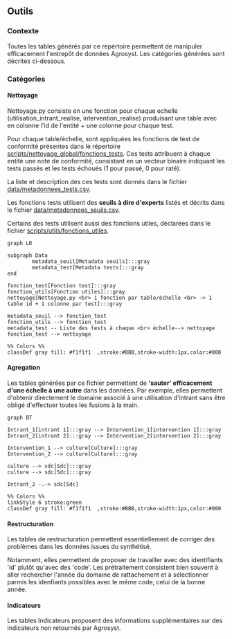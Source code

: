 ## Outils

### Contexte
Toutes les tables générés par ce repértoire permettent de manipuler efficacement l'entrepôt de données Agrosyst. Les catégories générées sont décrites ci-dessous.

### Catégories


#### Nettoyage

Nettoyage.py consiste en une fonction pour chaque echelle (utilisation_intrant_realise, intervention_realise) produisant une table avec en colonne l'id de l'entité + une colonne pour chaque test.

Pour chaque table/échelle, sont appliquées les fonctions de test de conformité présentes dans le répertoire [scripts/nettoyage_global/fonctions_tests](../../scripts/nettoyage_global/fonctions_tests/). Ces tests attribuent à chaque entité une note de conformité, consistant en un vecteur binaire indiquant les tests passés et les tests échoués (1 pour passé, 0 pour raté).

La liste et description des ces tests sont donnés dans le fichier [data/metadonnees_tests.csv](../../data/metadonnees_tests.csv).

Les fonctions tests utilisent des **seuils à dire d'experts** listés et décrits dans le fichier [data/metadonnees_seuils.csv](../../data/metadonnees_seuils.csv).

Certains des tests utilisent aussi des fonctions utiles, déclarées dans le fichier [scripts/utils/fonctions_utiles](../../scripts/utils/fonctions_utiles.py).


```mermaid
graph LR

subgraph Data
        metadata_seuil[Metadata seuils]:::gray 
        metadata_test[Metadata tests]:::gray 
end

fonction_test[Fonction test]:::gray 
fonction_utils[Fonction utiles]:::gray 
nettoyage[Nettoyage.py <br> 1 fonction par table/échelle <br> -> 1 table id + 1 colonne par test]:::gray 

metadata_seuil --> fonction_test
fonction_utils --> fonction_test
metadata_test -- Liste des tests à chaque <br> échelle--> nettoyage
fonction_test --> nettoyage

%% Colors %%
classDef gray fill: #f1f1f1  ,stroke:#BBB,stroke-width:1px,color:#000
```

#### Agregation
Les tables générées par ce fichier permettent de **'sauter' efficacement d'une échelle à une autre** dans les données. Par exemple, elles permettent d'obtenir directement le domaine associé à une utilisation d'intrant sans être obligé d'effectuer toutes les fusions à la main.

```mermaid
graph BT

Intrant_1[intrant 1]:::gray --> Intervention_1[intervention 1]:::gray
Intrant_2[intrant 2]:::gray --> Intervention_2[intervention 2]:::gray

Intervention_1 --> culture[Culture]:::gray
Intervention_2 --> culture[Culture]:::gray

culture --> sdc[Sdc]:::gray
culture --> sdc[Sdc]:::gray

Intrant_2 -.-> sdc[Sdc]

%% Colors %%
linkStyle 6 stroke:green
classDef gray fill: #f1f1f1  ,stroke:#BBB,stroke-width:1px,color:#000

```

#### Restructuration
Les tables de restructuration permettent essentiellement de corriger des problèmes dans les données issues du synthétisé. 

Notamment, elles permettent de proposer de travailler avec des identifiants 'id' plutôt qu'avec des 'code'. Les prétraitement consistent bien souvent à aller rechercher l'année du domaine de rattachement et à sélectionner parmis les idenfiants possibles avec le même code, celui de la bonne année.

#### Indicateurs
Les tables Indicateurs proposent des informations supplémentaires sur des indicateurs non retournés par Agrosyst. 
